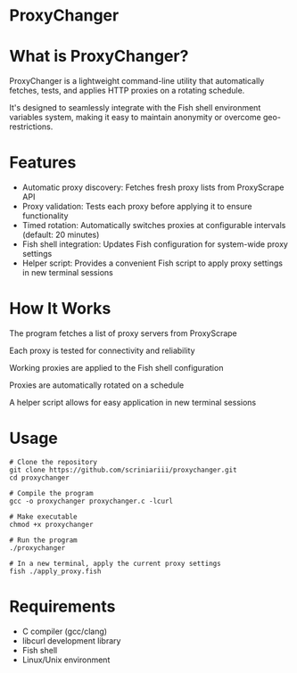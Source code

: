 # ProxyChanger

# What is ProxyChanger?
ProxyChanger is a lightweight command-line utility that automatically fetches, tests, and applies HTTP proxies on a rotating schedule.

It's designed to seamlessly integrate with the Fish shell environment variables system, making it easy to maintain anonymity or overcome geo-restrictions.

# Features
- Automatic proxy discovery: Fetches fresh proxy lists from ProxyScrape API
- Proxy validation: Tests each proxy before applying it to ensure functionality
- Timed rotation: Automatically switches proxies at configurable intervals (default: 20 minutes)
- Fish shell integration: Updates Fish configuration for system-wide proxy settings
- Helper script: Provides a convenient Fish script to apply proxy settings in new terminal sessions

# How It Works
The program fetches a list of proxy servers from ProxyScrape

Each proxy is tested for connectivity and reliability

Working proxies are applied to the Fish shell configuration

Proxies are automatically rotated on a schedule

A helper script allows for easy application in new terminal sessions


# Usage
<pre><code># Clone the repository
git clone https://github.com/scriniariii/proxychanger.git
cd proxychanger

# Compile the program
gcc -o proxychanger proxychanger.c -lcurl

# Make executable
chmod +x proxychanger</code></pre>

<pre><code># Run the program
./proxychanger

# In a new terminal, apply the current proxy settings
fish ./apply_proxy.fish</code></pre>

# Requirements
- C compiler (gcc/clang)
- libcurl development library
- Fish shell
- Linux/Unix environment
